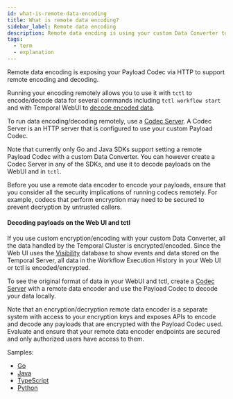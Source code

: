 ```yaml
---
id: what-is-remote-data-encoding
title: What is remote data encoding?
sidebar_label: Remote data encoding
description: Remote data encding is using your custom Data Converter to decode (and encode) your payloads remotely through endpoints.
tags:
  - term
  - explanation
---
```


Remote data encoding is exposing your Payload Codec via HTTP to support remote encoding and decoding.

Running your encoding remotely allows you to use it with `tctl` to encode/decode data for several commands including `tctl workflow start` and with Temporal WebUI to [decode encoded data](#decoding-payloads-on-the-web-ui-and-tctl).

To run data encoding/decoding remotely, use a [Codec Server](/concepts/what-is-a-codec-server). A Codec Server is an HTTP server that is configured to use your custom Payload Codec.

Note that currently only Go and Java SDKs support setting a remote Payload Codec with a custom Data Converter.
You can however create a Codec Server in any of the SDKs, and use it to decode payloads on the WebUI and in `tctl`.

Before you use a remote data encoder to encode your payloads, ensure that you consider all the security implications of running codecs remotely. For example, codecs that perform encryption may need to be secured to prevent decryption by untrusted callers.

#### Decoding payloads on the Web UI and tctl

If you use custom encryption/encoding with your custom Data Converter, all the data handled by the Temporal Cluster is encrypted/encoded. Since the Web UI uses the [Visibility](/concepts/what-is-visibility) database to show events and data stored on the Temporal Server, all data in the Workflow Execution History in your Web UI or tctl is encoded/encrypted.

To see the original format of data in your WebUI and tctl, create a [Codec Server](/concepts/what-is-a-codec-server) with a remote data encoder and use the Payload Codec to decode your data locally.

Note that an encryption/decryption remote data encoder is a separate system with access to your encryption keys and exposes APIs to encode and decode any payloads that are encrypted with the Payload Codec used. Evaluate and ensure that your remote data encoder endpoints are secured and only authorized users have access to them.

Samples:

- [Go](https://github.com/temporalio/samples-go/tree/main/codec-server)
- [Java](https://github.com/temporalio/sdk-java/tree/master/temporal-remote-data-encoder)
- [TypeScript](https://github.com/temporalio/samples-typescript/tree/main/encryption)
- [Python](https://github.com/temporalio/samples-python/tree/main/encryption)
